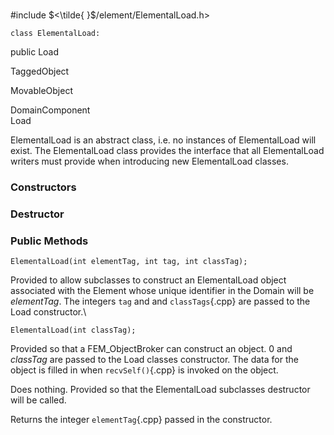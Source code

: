 \
#include $<\tilde{ }$/element/ElementalLoad.h$>$



```{.cpp}
class ElementalLoad:
```
 public Load


TaggedObject

MovableObject

DomainComponent\
Load

ElementalLoad is an abstract class, i.e. no instances of ElementalLoad
will exist. The ElementalLoad class provides the interface that all
ElementalLoad writers must provide when introducing new ElementalLoad
classes.
### Constructors

### Destructor

### Public Methods


```{.cpp}
ElementalLoad(int elementTag, int tag, int classTag);
```


Provided to allow subclasses to construct an ElementalLoad object
associated with the Element whose unique identifier in the Domain will
be *elementTag*. The integers `tag` and and `classTags`{.cpp} are passed to
the Load constructor.\

```{.cpp}
ElementalLoad(int classTag);
```


Provided so that a FEM_ObjectBroker can construct an object. $0$ and
*classTag* are passed to the Load classes constructor. The data for the
object is filled in when `recvSelf()`{.cpp} is invoked on the object.

Does nothing. Provided so that the ElementalLoad subclasses destructor
will be called.

Returns the integer `elementTag`{.cpp} passed in the constructor.
